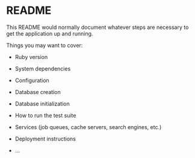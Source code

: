 # README

This README would normally document whatever steps are necessary to get the
application up and running.

Things you may want to cover:

* Ruby version

* System dependencies

* Configuration

* Database creation

* Database initialization

* How to run the test suite

* Services (job queues, cache servers, search engines, etc.)

* Deployment instructions

* ...

<!-- 

///to do or fix:
* pull birthday and gender from Google OAuth [prevent OAuth users from intercepting other patients' accounts]
* make dynamic breadcrumbs
* make seed file
* make sanitize and validation methods private?

///to implement next:
* Apppintment class
    - Patients must be permitted to make an appointment before being registered
    - choose Provider from collection
* Patient#create (as Provider)
    - pre-populate patient info from details in Appointment
* SOAP#create
    - pre-populate encounter from details in Appointment

///stretch goals:
* security (https://guides.rubyonrails.org/security.html)
    - session hijacking
    - injections
    - prevent password params from being logged
* password entry for destroying records instead of just confirmation pop-ups
* have user select time zone or use JS to get local time on client side?
* refactor to limit logic in controllers?

///
<%= button_to "Delete Account", current_user, method: :delete, data: {confirm: "You are about to permanently delete a provider account. ALL of your data will be lost. Are you sure?"} %>
///

///
Confirmation pop-up: Cannot use the "confirm" data attribute for FormBuilder (must use JS instead), only available for FormTagHelper

<%= f.submit, data: {confirm: "Does everything look accurate? You cannot change your information once your account has been created."} %>
<%= f.submit, data: {confirm: "Are you sure you want to save these changes?"} %>
///

 -->